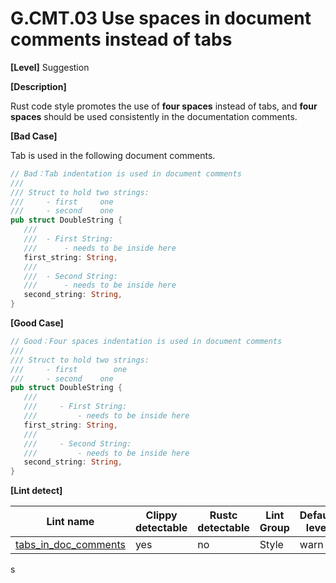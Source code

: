 # G.CMT.03 Use spaces in document comments instead of tabs

**[Level]** Suggestion

**[Description]**

Rust code style promotes the use of **four spaces** instead of tabs, and **four spaces** should be used consistently in the documentation comments.

**[Bad Case]**

Tab is used in the following document comments.

```rust
// Bad：Tab indentation is used in document comments
///
/// Struct to hold two strings:
/// 	- first		one
/// 	- second	one
pub struct DoubleString {
   ///
   /// 	- First String:
   /// 		- needs to be inside here
   first_string: String,
   ///
   /// 	- Second String:
   /// 		- needs to be inside here
   second_string: String,
}
```

**[Good Case]**

```rust
// Good：Four spaces indentation is used in document comments
///
/// Struct to hold two strings:
///     - first        one
///     - second    one
pub struct DoubleString {
   ///
   ///     - First String:
   ///         - needs to be inside here
   first_string: String,
   ///
   ///     - Second String:
   ///         - needs to be inside here
   second_string: String,
}
```

**[Lint detect]**

| Lint name                                                                                                | Clippy detectable | Rustc detectable | Lint Group | Default level |
| -------------------------------------------------------------------------------------------------------- | ----------------- | ---------------- | ---------- | ------------- |
| [tabs_in_doc_comments ](https://rust-lang.github.io/rust-clippy/master/index.html#tabs_in_doc_comments ) | yes               | no               | Style      | warn          |
s